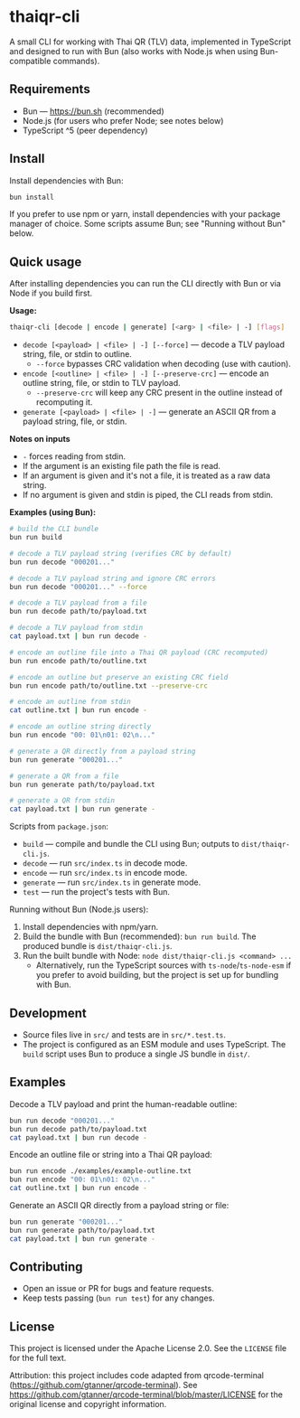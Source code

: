 # thaiqr-cli

A small CLI for working with Thai QR (TLV) data, implemented in TypeScript and designed to run with Bun (also works with Node.js when using Bun-compatible commands).

## Requirements

- Bun — https://bun.sh (recommended)
- Node.js (for users who prefer Node; see notes below)
- TypeScript ^5 (peer dependency)

## Install

Install dependencies with Bun:

```bash
bun install
```

If you prefer to use npm or yarn, install dependencies with your package manager of choice. Some scripts assume Bun; see "Running without Bun" below.

## Quick usage

After installing dependencies you can run the CLI directly with Bun or via Node if you build first.

**Usage:**

```bash
thaiqr-cli [decode | encode | generate] [<arg> | <file> | -] [flags]
```

- `decode [<payload> | <file> | -] [--force]` — decode a TLV payload string, file, or stdin to outline.
  - `--force` bypasses CRC validation when decoding (use with caution).
- `encode [<outline> | <file> | -] [--preserve-crc]` — encode an outline string, file, or stdin to TLV payload.
  - `--preserve-crc` will keep any CRC present in the outline instead of recomputing it.
- `generate [<payload> | <file> | -]` — generate an ASCII QR from a payload string, file, or stdin.

**Notes on inputs**
- `-` forces reading from stdin.
- If the argument is an existing file path the file is read.
- If an argument is given and it's not a file, it is treated as a raw data string.
- If no argument is given and stdin is piped, the CLI reads from stdin.

**Examples (using Bun):**

```bash
# build the CLI bundle
bun run build

# decode a TLV payload string (verifies CRC by default)
bun run decode "000201..."

# decode a TLV payload string and ignore CRC errors
bun run decode "000201..." --force

# decode a TLV payload from a file
bun run decode path/to/payload.txt

# decode a TLV payload from stdin
cat payload.txt | bun run decode -

# encode an outline file into a Thai QR payload (CRC recomputed)
bun run encode path/to/outline.txt

# encode an outline but preserve an existing CRC field
bun run encode path/to/outline.txt --preserve-crc

# encode an outline from stdin
cat outline.txt | bun run encode -

# encode an outline string directly
bun run encode "00: 01\n01: 02\n..."

# generate a QR directly from a payload string
bun run generate "000201..."

# generate a QR from a file
bun run generate path/to/payload.txt

# generate a QR from stdin
cat payload.txt | bun run generate -
```

Scripts from `package.json`:

- `build` — compile and bundle the CLI using Bun; outputs to `dist/thaiqr-cli.js`.
- `decode` — run `src/index.ts` in decode mode.
- `encode` — run `src/index.ts` in encode mode.
- `generate` — run `src/index.ts` in generate mode.
- `test` — run the project's tests with Bun.

Running without Bun (Node.js users):

1. Install dependencies with npm/yarn.
2. Build the bundle with Bun (recommended): `bun run build`. The produced bundle is `dist/thaiqr-cli.js`.
3. Run the built bundle with Node: `node dist/thaiqr-cli.js <command> ...`
   - Alternatively, run the TypeScript sources with `ts-node`/`ts-node-esm` if you prefer to avoid building, but the project is set up for bundling with Bun.

## Development

- Source files live in `src/` and tests are in `src/*.test.ts`.
- The project is configured as an ESM module and uses TypeScript. The `build` script uses Bun to produce a single JS bundle in `dist/`.

## Examples

Decode a TLV payload and print the human-readable outline:

```bash
bun run decode "000201..."
bun run decode path/to/payload.txt
cat payload.txt | bun run decode -
```

Encode an outline file or string into a Thai QR payload:

```bash
bun run encode ./examples/example-outline.txt
bun run encode "00: 01\n01: 02\n..."
cat outline.txt | bun run encode -
```

Generate an ASCII QR directly from a payload string or file:

```bash
bun run generate "000201..."
bun run generate path/to/payload.txt
cat payload.txt | bun run generate -
```

## Contributing

- Open an issue or PR for bugs and feature requests.
- Keep tests passing (`bun run test`) for any changes.


## License

This project is licensed under the Apache License 2.0. See the
`LICENSE` file for the full text.

Attribution: this project includes code adapted from qrcode-terminal
(https://github.com/gtanner/qrcode-terminal). See
https://github.com/gtanner/qrcode-terminal/blob/master/LICENSE for the
original license and copyright information.
